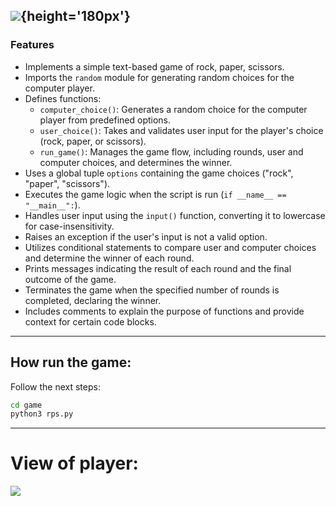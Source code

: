 ![](https://tinypic.host/images/2024/01/31/icon_better.png){height='180px'}
------------
### Features

- Implements a simple text-based game of rock, paper, scissors.
- Imports the `random` module for generating random choices for the computer player.
- Defines functions:
  - `computer_choice()`: Generates a random choice for the computer player from predefined options.
  - `user_choice()`: Takes and validates user input for the player's choice (rock, paper, or scissors).
  - `run_game()`: Manages the game flow, including rounds, user and computer choices, and determines the winner.
- Uses a global tuple `options` containing the game choices ("rock", "paper", "scissors").
- Executes the game logic when the script is run (`if __name__ == "__main__":`).
- Handles user input using the `input()` function, converting it to lowercase for case-insensitivity.
- Raises an exception if the user's input is not a valid option.
- Utilizes conditional statements to compare user and computer choices and determine the winner of each round.
- Prints messages indicating the result of each round and the final outcome of the game.
- Terminates the game when the specified number of rounds is completed, declaring the winner.
- Includes comments to explain the purpose of functions and provide context for certain code blocks.

------------
## How run the game:

Follow the next steps:
```sh
cd game
python3 rps.py

```
------------
# View of player:
![](https://tinypic.host/images/2024/01/31/view.png)
